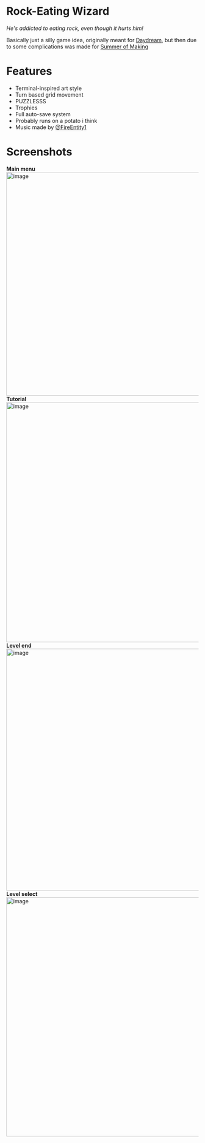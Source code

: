 # Rock-Eating Wizard
*He's addicted to eating rock, even though it hurts him!*

Basically just a silly game idea, originally meant for [Daydream](https://daydream.hackclub.com/),
but then due to some complications was made for [Summer of Making](https://summer.hackclub.com/projects/13918)

# Features
- Terminal-inspired art style
- Turn based grid movement
- PUZZLESSS
- Trophies
- Full auto-save system
- Probably runs on a potato i think
- Music made by [@FireEntity1](https://github.com/FireEntity1)

# Screenshots
**Main menu**
<img width="1112" height="585" alt="image" src="https://github.com/user-attachments/assets/c0b9334b-8c6e-4558-9317-4e7a1b524e7e" />
**Tutorial**
<img width="1120" height="628" alt="image" src="https://github.com/user-attachments/assets/34f2f3da-738c-47c5-9d03-e60d7cfa212c" />
**Level end**
<img width="1122" height="633" alt="image" src="https://github.com/user-attachments/assets/cb2db2fc-f01f-4a02-9d78-d49cade68f0f" />
**Level select**
<img width="1121" height="626" alt="image" src="https://github.com/user-attachments/assets/8cfdd964-ee9f-4ca0-8d9a-17d079f8282a" />
